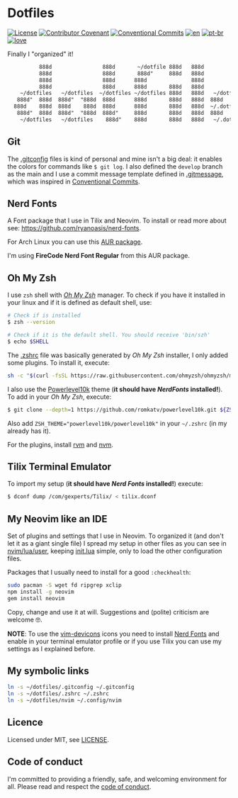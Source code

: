 # Dotfiles

[![License](https://img.shields.io/badge/License-MIT-lightgray)](/LICENSE)
[![Contributor Covenant](https://img.shields.io/badge/Contributor%20Covenant-2.0-lightblue)](/code_of_conduct.md)
[![Conventional Commits](https://img.shields.io/badge/Conventional%20Commits-1.0.0-yellow.svg)](https://conventionalcommits.org)
[![en](https://img.shields.io/badge/lang-en-red.svg)](/README.md)
[![pt-br](https://img.shields.io/badge/lang-pt--br-green.svg)](/README.pt-br.md)
[![love](https://img.shields.io/badge/Build%20With-%F0%9F%96%A4-lightgreen)](https://callmarx.github.io)

Finally I "organized" it!

```txt
          888d                888d       ~/dotfile 888d   888d
          888d                888d       888d"     888d   888d
          888d                888d      888d              888d
          888d                888d      888d       888d   888d
    ~/dotfiles   ~/dotfiles  ~/dotfiles ~/dotfiles 888d   888d   ~/dotfiles   ~/dotfiles
   888d"  888d  888d"  "888d  888d      888d       888d   888d  888d   888d   888d
  888d    888d  888d    888d  888d      888d       888d   888d  ~/.dotfiles   ~/dotfiles
   888d"  888d  888d"  "888d  888d"     888d       888d   888d  888d                888d
    ~/dotfiles   ~/dotfiles    888d"    888d       888d   888d   ~/.dotfiles  ~/dotfiles
```

## Git
The [.gitconfig](./.gitconfig) files is kind of personal and mine isn't a big deal: it enables the
colors for commands like `$ git log`. I also defined the `develop` branch as the main and I use a
commit message template defined in [.gitmessage](./.gitmessage), which was inspired in
[Conventional Commits](https://www.conventionalcommits.org/en/v1.0.0/).

## Nerd Fonts
A Font package that I use in Tilix and Neovim. To install or read more about see:
<https://github.com/ryanoasis/nerd-fonts>.

For Arch Linux you can use this [AUR package](https://aur.archlinux.org/packages/nerd-fonts-complete).

I'm using **FireCode Nerd Font Regular** from this AUR package.

## Oh My Zsh
I use `zsh` shell with [*Oh My Zsh*](https://github.com/ohmyzsh/ohmyzsh) manager. To check if you
have it installed in your linux and if it is defined as default shell, use:
```bash
# Check if is installed
$ zsh --version

# Check if it is the default shell. You should receive 'bin/szh'
$ echo $SHELL
```

The [.zshrc](./.zshrc) file was basically generated by *Oh My Zsh* installer, I only added some
plugins. To install it, execute:
```bash
sh -c "$(curl -fsSL https://raw.githubusercontent.com/ohmyzsh/ohmyzsh/master/tools/install.sh)"
```

I also use the [Powerlevel10k](https://github.com/romkatv/powerlevel10k#oh-my-zsh) theme (**it
should have *NerdFonts* installed!**). To add in your *Oh My Zsh*, execute:
```bash
$ git clone --depth=1 https://github.com/romkatv/powerlevel10k.git ${ZSH_CUSTOM:-$HOME/.oh-my-zsh/custom}/themes/powerlevel10k
```
Also add `ZSH_THEME="powerlevel10k/powerlevel10k"` in your `~/.zshrc` (in my already has it).

For the plugins, install [rvm](https://rvm.io/) and
[nvm](https://github.com/nvm-sh/nvm#installing-and-updating).

## Tilix Terminal Emulator
To import my setup (**it should have *Nerd Fonts* installed!**) execute:
```bash
$ dconf dump /com/gexperts/Tilix/ < tilix.dconf
```

## My Neovim like an IDE
Set of plugins and settings that I use in Neovim. To organized it (and don't let it as a giant
single file) I spread my setup in other files as you can see in [nvim/lua/user](./nvim/lua/user),
keeping [init.lua](./nvim/init.lua) simple, only to load the other configuration files.

Packages that I usually need to install for a good `:checkhealth`:
```sh
sudo pacman -S wget fd ripgrep xclip
npm install -g neovim
gem install neovim
```

Copy, change and use it at will. Suggestions and (polite) criticism are welcome 🤓.

**NOTE**: To use the [vim-devicons](https://github.com/ryanoasis/vim-devicons) icons you need to
install [Nerd Fonts](https://www.nerdfonts.com) and enable in your terminal emulator profile or if
you use Tilix you can use my settings as I explained before.

## My symbolic links

```sh
ln -s ~/dotfiles/.gitconfig ~/.gitconfig
ln -s ~/dotfiles/.zshrc ~/.zshrc
ln -s ~/dotfiles/nvim ~/.config/nvim
```

## Licence
Licensed under MIT, see [LICENSE](/LICENSE).

## Code of conduct
I'm committed to providing a friendly, safe, and welcoming environment for all. Please read and
respect the [code of conduct](/code_of_conduct.md).
